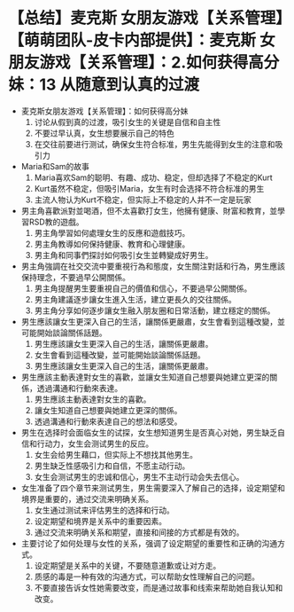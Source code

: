 # 【总结】麦克斯 女朋友游戏【关系管理】【萌萌团队-皮卡内部提供】：麦克斯 女朋友游戏【关系管理】：2.如何获得高分妹：13 从随意到认真的过渡

-   麦克斯女朋友游戏【关系管理】：如何获得高分妹
    1.  讨论从假到真的过渡，吸引女生的关键是自信和自主性
    2.  不要过早认真，女生想要展示自己的特色
    3.  在交往前要进行测试，确保女生符合标准，男生先能得到女生的注意和吸引力
-   Maria和Sam的故事
    1.  Maria喜欢Sam的聪明、有趣、成功、稳定，但却选择了不稳定的Kurt
    2.  Kurt虽然不稳定，但吸引Maria，女生有时会选择不符合标准的男生
    3.  主流人物认为Kurt不稳定，但实际上不稳定的人并不一定是玩家
-   男主角喜歡派對並喝酒，但不太喜歡打女生，他擁有健康、財富和教育，並學習RSD教的遊戲。
    1.  男主角學習如何處理女生的反應和遊戲技巧。
    2.  男主角教導如何保持健康、教育和心理健康。
    3.  男主角和同事們探討如何吸引女生並轉變成好男生。
-   男主角強調在社交交流中要重視行為和態度，女生關注對話和行為，男生應該保持理念，不要過早公開關係。
    1.  男主角提醒男生要重視自己的價值和信心，不要過早公開關係。
    2.  男主角建議逐步讓女生進入生活，建立更長久的交往關係。
    3.  男主角分享如何逐步讓女生融入朋友圈和日常活動，建立穩定的關係。
-   男生應該讓女生更深入自己的生活，讓關係更嚴肅，女生會看到這種改變，並可能開始談論關係話題。
    1.  男生應該讓女生更深入自己的生活，讓關係更嚴肅。
    2.  女生會看到這種改變，並可能開始談論關係話題。
    3.  男生應該讓女生更深入自己的生活，讓關係更嚴肅。
-   男生應該主動表達對女生的喜歡，並讓女生知道自己想要與她建立更深的關係，透過溝通和行動來表達。
    1.  男生應該主動表達對女生的喜歡。
    2.  讓女生知道自己想要與她建立更深的關係。
    3.  透過溝通和行動來表達自己的想法和感受。
-   男生在选择时会面临女生的试探，女生想知道男生是否真心对她，男生缺乏自信和行动力，女生会测试男生的反应。
    1.  女生会给男生藉口，但实际上不想找其他男生。
    2.  男生缺乏性感吸引力和自信，不愿主动行动。
    3.  女生会测试男生的忠诚和信心，男生不主动行动会失去信心。
-   女生准备了四个章节来测试男生，男生需要深入了解自己的选择，设定期望和境界是重要的，通过交流来明确关系。
    1.  女生通过测试来评估男生的选择和行动。
    2.  设定期望和境界是关系中的重要因素。
    3.  通过交流来明确关系和期望，直接和间接的方式都是有效的。
-   主要讨论了如何处理与女性的关系，强调了设定期望的重要性和正确的沟通方式。
    1.  设定期望是关系中的关键，不要随意道歉或让对方走。
    2.  质感的毒是一种有效的沟通方式，可以帮助女性理解自己的问题。
    3.  不要直接告诉女性她需要改变，而是通过故事和线索来帮助她自我认知和改变。